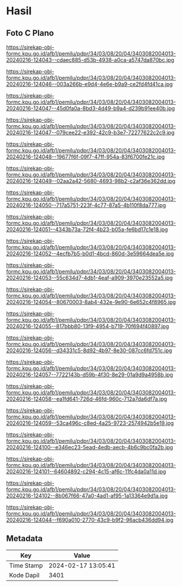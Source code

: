 # Hasil

## Foto C Plano

https://sirekap-obj-formc.kpu.go.id/afb1/pemilu/pdpr/34/03/08/20/04/3403082004013-20240216-124043--cdaec885-d53b-4938-a0ca-a5747da870bc.jpg

https://sirekap-obj-formc.kpu.go.id/afb1/pemilu/pdpr/34/03/08/20/04/3403082004013-20240216-124046--003a266b-e9d4-4e6e-b9a9-ce2fd4fd41ca.jpg

https://sirekap-obj-formc.kpu.go.id/afb1/pemilu/pdpr/34/03/08/20/04/3403082004013-20240216-124047--45d0fa0a-8bd3-4d49-b9a4-d239b91ee40b.jpg

https://sirekap-obj-formc.kpu.go.id/afb1/pemilu/pdpr/34/03/08/20/04/3403082004013-20240216-124047--079cee22-e392-42c9-b3e7-72277622c2c9.jpg

https://sirekap-obj-formc.kpu.go.id/afb1/pemilu/pdpr/34/03/08/20/04/3403082004013-20240216-124048--19677f6f-09f7-47ff-954a-83f6700fe21c.jpg

https://sirekap-obj-formc.kpu.go.id/afb1/pemilu/pdpr/34/03/08/20/04/3403082004013-20240216-124049--02aa2a42-5680-4693-98b2-c2af36e362dd.jpg

https://sirekap-obj-formc.kpu.go.id/afb1/pemilu/pdpr/34/03/08/20/04/3403082004013-20240216-124050--717a5751-223f-4c77-87a5-4b110f8da777.jpg

https://sirekap-obj-formc.kpu.go.id/afb1/pemilu/pdpr/34/03/08/20/04/3403082004013-20240216-124051--4343b73a-72f4-4b23-b05a-fe6bd17c1e18.jpg

https://sirekap-obj-formc.kpu.go.id/afb1/pemilu/pdpr/34/03/08/20/04/3403082004013-20240216-124052--4ecfb7b5-b0d1-4bcd-860d-3e59664dea5e.jpg

https://sirekap-obj-formc.kpu.go.id/afb1/pemilu/pdpr/34/03/08/20/04/3403082004013-20240216-124053--55c634d7-4db1-4eaf-a909-3970e23552a5.jpg

https://sirekap-obj-formc.kpu.go.id/afb1/pemilu/pdpr/34/03/08/20/04/3403082004013-20240216-124054--80670003-8ab4-432e-9e90-6e652c4f8965.jpg

https://sirekap-obj-formc.kpu.go.id/afb1/pemilu/pdpr/34/03/08/20/04/3403082004013-20240216-124055--817bbb80-13f9-4954-b719-70f694f40897.jpg

https://sirekap-obj-formc.kpu.go.id/afb1/pemilu/pdpr/34/03/08/20/04/3403082004013-20240216-124056--d34331c5-8d92-4b97-8e30-087cc6fd751c.jpg

https://sirekap-obj-formc.kpu.go.id/afb1/pemilu/pdpr/34/03/08/20/04/3403082004013-20240216-124057--7722143b-d59b-4f30-8e29-01a9d9a4958b.jpg

https://sirekap-obj-formc.kpu.go.id/afb1/pemilu/pdpr/34/03/08/20/04/3403082004013-20240216-124058--ea1fd641-726d-46fd-960c-712a7da6df7a.jpg

https://sirekap-obj-formc.kpu.go.id/afb1/pemilu/pdpr/34/03/08/20/04/3403082004013-20240216-124059--53ca496c-c8ed-4a25-9723-2574942b5e19.jpg

https://sirekap-obj-formc.kpu.go.id/afb1/pemilu/pdpr/34/03/08/20/04/3403082004013-20240216-124100--e346ec23-5ead-4edb-aecb-4b6c9bc0fa2b.jpg

https://sirekap-obj-formc.kpu.go.id/afb1/pemilu/pdpr/34/03/08/20/04/3403082004013-20240216-124101--64604892-c294-4c15-af6c-11fc4da0a11d.jpg

https://sirekap-obj-formc.kpu.go.id/afb1/pemilu/pdpr/34/03/08/20/04/3403082004013-20240216-124102--8b067f66-47a0-4ad1-af95-1a13364e9d1a.jpg

https://sirekap-obj-formc.kpu.go.id/afb1/pemilu/pdpr/34/03/08/20/04/3403082004013-20240216-124044--f690a010-2770-43c9-b9f2-96acb436dd94.jpg


## Metadata

| Key        | Value               |
| ---------- | ------------------- |
| Time Stamp | 2024-02-17 13:05:41 |
| Kode Dapil | 3401                |



